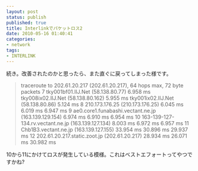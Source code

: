 ```yaml
---
layout: post
status: publish
published: true
title: Interlinkでパケットロス2
date: 2010-05-16 01:40:41
categories:
- network
tags:
- INTERLINK
---
```

続き。改善されたのかと思ったら、また直ぐに戻ってしまった様です。
<blockquote>traceroute to 202.61.20.217 (202.61.20.217), 64 hops max, 72 byte packets
7 tky001bf01.IIJ.Net (58.138.80.77) 6.958 ms
tky008ix02.IIJ.Net (58.138.80.162) 5.955 ms
tky001ix02.IIJ.Net (58.138.80.86) 5.124 ms
8 210.173.176.25 (210.173.176.25) 6.045 ms 6.019 ms 6.947 ms
9 ae0.core1.funabashi.vectant.ne.jp (163.139.129.154) 6.974 ms 6.910 ms 6.954 ms
10 163-139-127-134.rv.vectant.ne.jp (163.139.127.134) 8.003 ms 6.972 ms 6.957 ms
11 Chb1B3.vectant.ne.jp (163.139.127.155) 33.954 ms 30.896 ms 29.937 ms
12 202.61.20.217.static.zoot.jp (202.61.20.217) 28.934 ms 26.071 ms 30.982 ms</blockquote>
10から11にかけてロスが発生している模様。これはベストエフォートってやつですかね?
